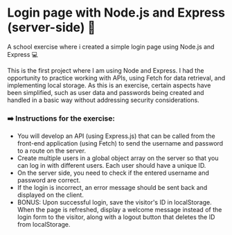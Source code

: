 # Login page with Node.js and Express (server-side) 🚀

 A school exercise where i created a simple login page using Node.js and Express 💻

This is the first project where I am using Node and Express. I had the opportunity to practice working with APIs, using Fetch for data retrieval, and implementing local storage. As this is an exercise, certain aspects have been simplified, such as user data and passwords being created and handled in a basic way without addressing security considerations.

### ➡️ Instructions for the exercise: 
- You will develop an API (using Express.js) that can be called from the front-end application (using Fetch) to send the username and password to a route on the server.
- Create multiple users in a global object array on the server so that you can log in with different users. Each user should have a unique ID.
- On the server side, you need to check if the entered username and password are correct.
- If the login is incorrect, an error message should be sent back and displayed on the client.
- BONUS: Upon successful login, save the visitor's ID in localStorage.
When the page is refreshed, display a welcome message instead of the login form to the visitor, along with a logout button that deletes the ID from localStorage.
